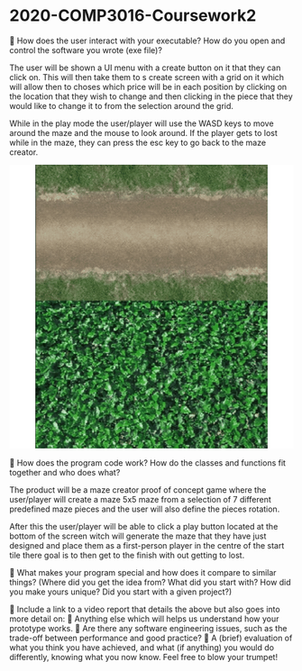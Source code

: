 # 2020-COMP3016-Coursework2

 How does the user interact with your executable? How do you open and control the
software you wrote (exe file)?

The user will be shown a UI menu with a create button on it that they can click on. 
This will then take them to s create screen with a grid on it which will allow then 
to choses which price will be in each position by clicking on the location that they 
wish to change and then clicking in the piece that they would like to change it to 
from the selection around the grid.

While in the play mode the user/player will use the WASD keys to move around the maze 
and the mouse to look around. If the player gets to lost while in the maze, they can 
press the esc key to go back to the maze creator.

![](resources/myFile.gif)


 How does the program code work? How do the classes and functions fit together and
who does what?

The product will be a maze creator proof of concept game where the user/player will 
create a maze 5x5 maze from a selection of 7 different predefined maze pieces and the 
user will also define the pieces rotation.

After this the user/player will be able to click a play button located at the bottom 
of the screen witch will generate the maze that they have just designed and place them 
as a first-person player in the centre of the start tile there goal is to then get to 
the finish with out getting to lost.


 What makes your program special and how does it compare to similar things? 
(Where did you get the idea from?
What did you start with? 
How did you make yours unique?
Did you start with a given project?)

 Include a link to a video report that details the above but also goes into more detail on:
 Anything else which will helps us understand how your prototype works.
 Are there any software engineering issues, such as the trade-off between
performance and good practice?
 A (brief) evaluation of what you think you have achieved, and what (if anything)
you would do differently, knowing what you now know. Feel free to blow your
trumpet!